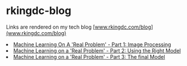 # rkingdc-blog

Links are rendered on my tech blog [www.rkingdc.com/blog](www.rkingdc.com/blog)


<li><a href="regplot/code/create_training_set.html">Machine Learning On A 'Real Problem' - Part 1: Image Processing</a></li>

<li><a href="regplot/code/deep_learning_1.html">Machine Learning on a 'Real Problem' - Part 2: Using the Right Model</a></li>

<li><a href="regplot/code/deep_learning_2.html">Machine Learning on a 'Real Problem' - Part 3: The final Model</a></li>

